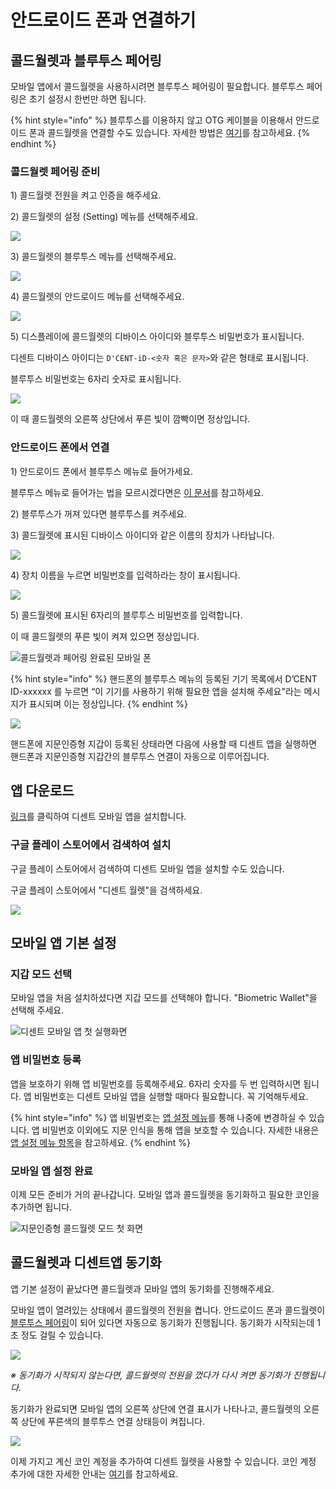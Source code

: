 # 안드로이드 폰과 연결하기

## 콜드월렛과 블루투스 페어링 <a href="#bluetooth-paring" id="bluetooth-paring"></a>

모바일 앱에서 콜드월렛을 사용하시려면 블루투스 페어링이 필요합니다. 블루투스 페어링은 초기 설정시 한번만 하면 됩니다.

{% hint style="info" %}
블루투스를 이용하지 않고 OTG 케이블을 이용해서 안드로이드 폰과 콜드월렛을 연결할 수도 있습니다. 자세한 방법은 [여기](android-otg.md)를 참고하세요.
{% endhint %}

### 콜드월렛 페어링 준비

1\) 콜드월렛 전원을 켜고 인증을 해주세요.

2\) 콜드월렛의 설정 (Setting) 메뉴를 선택해주세요.

![](<../../.gitbook/assets/3 (11).png>)

3\) 콜드월렛의 블루투스 메뉴를 선택해주세요.

![](<../../.gitbook/assets/image (200).png>)

4\) 콜드월렛의 안드로이드 메뉴를 선택해주세요.

![](<../../.gitbook/assets/image (70).png>)

5\) 디스플레이에 콜드월렛의 디바이스 아이디와 블루투스 비밀번호가 표시됩니다.

디센트 디바이스 아이디는 `D'CENT-iD-<숫자 혹은 문자>`와 같은 형태로 표시됩니다.

블루투스 비밀번호는 6자리 숫자로 표시됩니다.

![](<../../.gitbook/assets/image (182).png>)

이 때 콜드월렛의 오른쪽 상단에서 푸른 빛이 깜빡이면 정상입니다.

### 안드로이드 폰에서 연결

1\) 안드로이드 폰에서 블루투스 메뉴로 들어가세요.

블루투스 메뉴로 들어가는 법을 모르시겠다면은 [이 문서](android-bluetooth-menu.md)를 참고하세요.

2\) 블루투스가 꺼져 있다면 블루투스를 켜주세요.

3\) 콜드월렛에 표시된 디바이스 아이디와 같은 이름의 장치가 나타납니다.

![](<../../.gitbook/assets/image (69).png>)

4\) 장치 이름을 누르면 비밀번호를 입력하라는 창이 표시됩니다.

![](<../../.gitbook/assets/image (58).png>)

5\) 콜드월렛에 표시된 6자리의 블루투스 비밀번호를 입력합니다.

이 때 콜드월렛의 푸른 빛이 켜져 있으면 정상입니다.

![콜드월렛과 페어링 완료된 모바일 폰](<../../.gitbook/assets/image (15).png>)

{% hint style="info" %}
핸드폰의 블루투스 메뉴의 등록된 기기 목록에서 D’CENT ID-xxxxxx 를 누르면 “이 기기를 사용하기 위해 필요한 앱을 설치해 주세요"라는 메시지가 표시되며 이는 정상입니다.
{% endhint %}

![](<../../.gitbook/assets/그림1 (3) (1).png>)

핸드폰에 지문인증형 지갑이 등록된 상태라면 다음에 사용할 때 디센트 앱을 실행하면 핸드폰과 지문인증형 지갑간의 블루투스 연결이 자동으로 이루어집니다.

## 앱 다운로드

[링크](https://play.google.com/store/apps/details?id=com.kr.iotrust.dcent.wallet)를 클릭하여 디센트 모바일 앱을 설치합니다.

### 구글 플레이 스토어에서 검색하여 설치

구글 플레이 스토어에서 검색하여 디센트 모바일 앱을 설치할 수도 있습니다.

구글 플레이 스토어에서 "디센트 월렛"을 검색하세요.

![](<../../.gitbook/assets/image (84).png>)

## 모바일 앱 기본 설정

### 지갑 모드 선택

모바일 앱을 처음 설치하셨다면 지갑 모드를 선택해야 합니다. "Biometric Wallet"을 선택해 주세요.

![디센트 모바일 앱 첫 실행화면](<../../.gitbook/assets/image (61).png>)

### 앱 비밀번호 등록

앱을 보호하기 위해 앱 비밀번호를 등록해주세요. 6자리 숫자를 두 번 입력하시면 됩니다. 앱 비밀번호는 디센트 모바일 앱을 실행할 때마다 필요합니다. 꼭 기억해두세요.

{% hint style="info" %}
앱 비밀번호는 [앱 설정 메뉴](../../mobile-app/mobile-app-setting-menu/)를 통해 나중에 변경하실 수 있습니다. 앱 비밀번호 이외에도 지문 인식을 통해 앱을 보호할 수 있습니다. 자세한 내용은 [앱 설정 메뉴 항목](../../mobile-app/mobile-app-setting-menu/)을 참고하세요.
{% endhint %}

### 모바일 앱 설정 완료

이제 모든 준비가 거의 끝나갑니다. 모바일 앱과 콜드월렛을 동기화하고 필요한 코인을 추가하면 됩니다.

![지문인증형 콜드월렛 모드 첫 화면](<../../.gitbook/assets/image (7).png>)

## 콜드월렛과 디센트앱 동기화

앱 기본 설정이 끝났다면 콜드월렛과 모바일 앱의 동기화를 진행해주세요.

모바일 앱이 열려있는 상태에서 콜드월렛의 전원을 켭니다. 안드로이드 폰과 콜드월렛이 [블루투스 페어링](./#bluetooth-paring)이 되어 있다면 자동으로 동기화가 진행됩니다. 동기화가 시작되는데 1초 정도 걸릴 수 있습니다.

![](<../../.gitbook/assets/image (27).png>)

_※ 동기화가 시작되지 않는다면, 콜드월렛의 전원을 껐다가 다시 켜면 동기화가 진행됩니다._

동기화가 완료되면 모바일 앱의 오른쪽 상단에 연결 표시가 나타나고, 콜드월렛의 오른쪽 상단에 푸른색의 블루투스 연결 상태등이 켜집니다.

![](<../../.gitbook/assets/image (123).png>)

이제 가지고 계신 코인 계정을 추가하여 디센트 월렛을 사용할 수 있습니다. 코인 계정 추가에 대한 자세한 안내는 [여기](../../mobile-app/create-account/)를 참고하세요.
